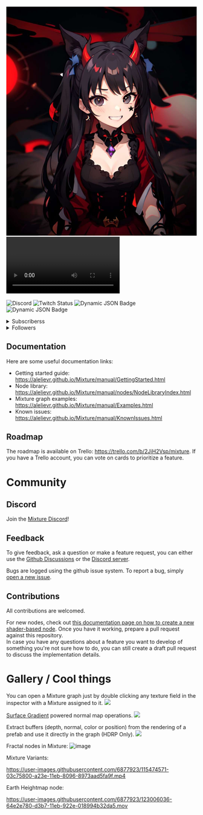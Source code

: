 
![Alt text](anime-shmah.jpg)
<video  autoplay src="anime-animated-fog-shmah.mp4" controls title="Title"></video>

![Discord](https://img.shields.io/discord/94588651148681216?style=plastic&logo=discord&label=Shmah's%20Lair&color=maroon)
![Twitch Status](https://img.shields.io/twitch/status/rumhamshmah?style=plastic&logo=twitch&color=maroon)
![Dynamic JSON Badge](https://img.shields.io/badge/dynamic/json?url=https%3A%2F%2Frumble.com%2F-livestream-api%2Fget-data%3Fkey%3D5r5WovPnzhHCZh_7murim4r99a-2ske0tXHphgtveCBJNGiXSE7Y34KcAulnD9Rs-kU2KTzBpqAxD5RNpdNp-w&query=%24..num_followers_total&style=plastic&logo=rumble&label=followers&scale=4)
![Dynamic JSON Badge](https://img.shields.io/badge/dynamic/json?url=https%3A%2F%2Frumble.com%2F-livestream-api%2Fget-data%3Fkey%3D5r5WovPnzhHCZh_7murim4r99a-2ske0tXHphgtveCBJNGiXSE7Y34KcAulnD9Rs-kU2KTzBpqAxD5RNpdNp-w&query=%24..num_followers_total&style=plastic&logo=rumble&label=followers&color=maroon)
<details><summary>Subscriberss</summary>


![Dynamic JSON Badge](https://img.shields.io/badge/dynamic/json?url=https%3A%2F%2Frumble.com%2F-livestream-api%2Fget-data%3Fkey%3D5r5WovPnzhHCZh_7murim4r99a-2ske0tXHphgtveCBJNGiXSE7Y34KcAulnD9Rs-kU2KTzBpqAxD5RNpdNp-w&query=%24.subscribers.latest_subscriber.username&style=for-the-badge&logo=rumble&label=Last%20Subscriber&color=maroon)

![Dynamic JSON Badge](https://img.shields.io/badge/dynamic/json?url=https%3A%2F%2Frumble.com%2F-livestream-api%2Fget-data%3Fkey%3D5r5WovPnzhHCZh_7murim4r99a-2ske0tXHphgtveCBJNGiXSE7Y34KcAulnD9Rs-kU2KTzBpqAxD5RNpdNp-w&query=%24.subscribers.num_subscribers&style=for-the-badge&logo=rumble&label=Subscribers&color=maroon)

</details>

<details><summary>Followers</summary>

![Dynamic JSON Badge](https://img.shields.io/badge/dynamic/json?url=https%3A%2F%2Frumble.com%2F-livestream-api%2Fget-data%3Fkey%3D5r5WovPnzhHCZh_7murim4r99a-2ske0tXHphgtveCBJNGiXSE7Y34KcAulnD9Rs-kU2KTzBpqAxD5RNpdNp-w&query=%24.followers.latest_follower.username&style=for-the-badge&logo=rumble&label=Last%20Follow&color=maroon)

![Dynamic JSON Badge](https://img.shields.io/badge/dynamic/json?url=https%3A%2F%2Frumble.com%2F-livestream-api%2Fget-data%3Fkey%3D5r5WovPnzhHCZh_7murim4r99a-2ske0tXHphgtveCBJNGiXSE7Y34KcAulnD9Rs-kU2KTzBpqAxD5RNpdNp-w&query=%24..num_followers_total&style=plastic&logo=rumble&label=followers&color=maroon)

![Dynamic JSON Badge](https://img.shields.io/badge/dynamic/json?url=https%3A%2F%2Frumble.com%2F-livestream-api%2Fget-data%3Fkey%3D5r5WovPnzhHCZh_7murim4r99a-2ske0tXHphgtveCBJNGiXSE7Y34KcAulnD9Rs-kU2KTzBpqAxD5RNpdNp-w&query=%24.livestream.is_live&style=for-the-badge&logo=rumble&label=Livestream&color=maroon)

</details>

## Documentation

Here are some useful documentation links:
- Getting started guide:  https://alelievr.github.io/Mixture/manual/GettingStarted.html
- Node library: https://alelievr.github.io/Mixture/manual/nodes/NodeLibraryIndex.html
- Mixture graph examples: https://alelievr.github.io/Mixture/manual/Examples.html
- Known issues: https://alelievr.github.io/Mixture/manual/KnownIssues.html

## Roadmap

The roadmap is available on Trello: https://trello.com/b/2JiH2Vsp/mixture. If you have a Trello account, you can vote on cards to prioritize a feature.

# Community 

## Discord

Join the [Mixture Discord](https://discord.gg/DGxZRP3qeg)! 

## Feedback

To give feedback, ask a question or make a feature request, you can either use the [Github Discussions](https://github.com/alelievr/Mixture/discussions) or the [Discord server](https://discord.gg/DGxZRP3qeg).

Bugs are logged using the github issue system. To report a bug, simply [open a new issue](https://github.com/alelievr/Mixture/issues/new/choose).

## Contributions 

All contributions are welcomed.

For new nodes, check out [this documentation page on how to create a new shader-based node](https://alelievr.github.io/Mixture/manual/ShaderNodes.html). Once you have it working, prepare a pull request against this repository.  
In case you have any questions about a feature you want to develop of something you're not sure how to do, you can still create a draft pull request to discuss the implementation details.

# Gallery / Cool things

You can open a Mixture graph just by double clicking any texture field in the inspector with a Mixture assigned to it.
![](docs/docfx/images/MixtureOpen.gif)

[Surface Gradient](https://blogs.unity3d.com/2019/11/20/normal-map-compositing-using-the-surface-gradient-framework-in-shader-graph/) powered normal map operations.
![](docs/docfx/images/NormalBlend.gif)

Extract buffers (depth, normal, color or position) from the rendering of a prefab and use it directly in the graph (HDRP Only).
![](docs/docfx/images/SceneCapture.gif)

Fractal nodes in Mixture:
![image](https://user-images.githubusercontent.com/6877923/102915300-d8944e00-4481-11eb-8e93-f7a57c21b830.png)

Mixture Variants:

https://user-images.githubusercontent.com/6877923/115474571-03c75800-a23e-11eb-8096-8973aad5fa9f.mp4


Earth Heightmap node:

https://user-images.githubusercontent.com/6877923/123006036-64e2e780-d3b7-11eb-922e-018994b32da5.mov